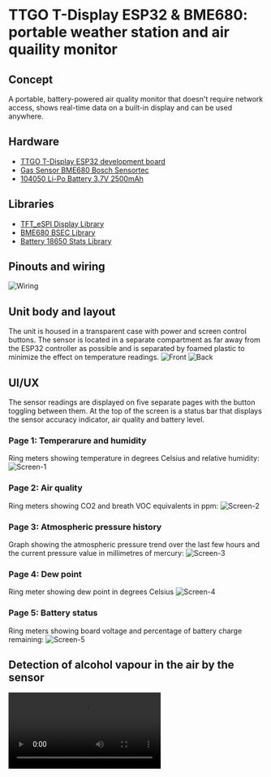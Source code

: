 # TTGO T-Display ESP32 & BME680: portable weather station and air quaility monitor

## Concept

A portable, battery-powered air quality monitor that doesn't require network access, shows real-time data on a built-in display and can be used anywhere.

## Hardware

- [TTGO T-Display ESP32 development board](https://www.lilygo.cc/products/lilygo%C2%AE-ttgo-t-display-1-14-inch-lcd-esp32-control-board)
- [Gas Sensor BME680 Bosch Sensortec](https://www.bosch-sensortec.com/products/environmental-sensors/gas-sensors/bme680/)
- [104050 Li-Po Battery 3.7V 2500mAh](https://www.ebay.com/itm/175539384801)

## Libraries

- [TFT_eSPI Display Library](https://github.com/Bodmer/TFT_eSPI)
- [BME680 BSEC Library](https://github.com/BoschSensortec/BSEC-Arduino-library)
- [Battery 18650 Stats Library](https://github.com/danilopinotti/Battery18650Stats)

## Pinouts and wiring

![Wiring](https://github.com/serg-157/TTGO-T-DISPLAY-BME680/blob/main/media/schematics.jpg)

## Unit body and layout

The unit is housed in a transparent case with power and screen control buttons. The sensor is located in a separate compartment as far away from the ESP32 controller as possible and is separated by foamed plastic to minimize the effect on temperature readings.
![Front](https://github.com/serg-157/TTGO-T-DISPLAY-BME680/blob/main/media/front.jpg)
![Back](https://github.com/serg-157/TTGO-T-DISPLAY-BME680/blob/main/media/back.jpg)

## UI/UX

The sensor readings are displayed on five separate pages with the button toggling between them. At the top of the screen is a status bar that displays the sensor accuracy indicator, air quality and battery level.

### Page 1: Temperarure and humidity
Ring meters showing temperature in degrees Celsius and relative humidity:
![Screen-1](https://github.com/serg-157/TTGO-T-DISPLAY-BME680/blob/main/media/screen1.jpg)

### Page 2: Air quality
Ring meters showing CO2 and breath VOC equivalents in ppm:
![Screen-2](https://github.com/serg-157/TTGO-T-DISPLAY-BME680/blob/main/media/screen2.jpg)

### Page 3: Atmospheric pressure history
Graph showing the atmospheric pressure trend over the last few hours and the current pressure value in millimetres of mercury:
![Screen-3](https://github.com/serg-157/TTGO-T-DISPLAY-BME680/blob/main/media/screen3.jpg)

### Page 4: Dew point
Ring meter showing dew point in degrees Celsius
![Screen-4](https://github.com/serg-157/TTGO-T-DISPLAY-BME680/blob/main/media/screen4.jpg)

### Page 5: Battery status
Ring meters showing board voltage and percentage of battery charge remaining:
![Screen-5](https://github.com/serg-157/TTGO-T-DISPLAY-BME680/blob/main/media/screen5.jpg)


## Detection of alcohol vapour in the air by the sensor
![Alcohol-vapour](https://github.com/serg-157/TTGO-T-DISPLAY-BME680/blob/main/media/alcohol_detection.mp4)